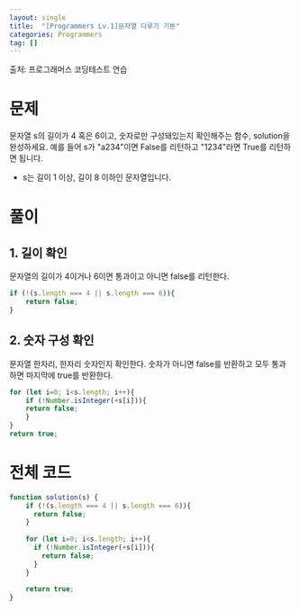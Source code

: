 ```yaml
---
layout: single
title:  "[Programmers Lv.1]문자열 다루기 기본"
categories: Programmers
tag: []
---
```

출처: 프로그래머스 코딩테스트 연습

# 문제
문자열 s의 길이가 4 혹은 6이고, 숫자로만 구성돼있는지 확인해주는 함수, solution을 완성하세요. 예를 들어 s가 "a234"이면 False를 리턴하고 "1234"라면 True를 리턴하면 됩니다.

- s는 길이 1 이상, 길이 8 이하인 문자열입니다.

# 풀이
## 1. 길이 확인
문자열의 길이가 4이거나 6이면 통과이고 아니면 false를 리턴한다.
```javascript
if (!(s.length === 4 || s.length === 6)){
    return false;
}
```

## 2. 숫자 구성 확인
문자열 한자리, 한자리 숫자인지 확인한다.
숫자가 아니면 false를 반환하고 모두 통과하면 마지막에 true를 반환한다.
```javascript
for (let i=0; i<s.length; i++){
    if (!Number.isInteger(+s[i])){
    return false;
    }
}
return true;
```



# 전체 코드
```javascript
function solution(s) {
    if (!(s.length === 4 || s.length === 6)){
      return false;
    }
    
    for (let i=0; i<s.length; i++){
      if (!Number.isInteger(+s[i])){
        return false;
      }
    }
    
    return true;
}
```


